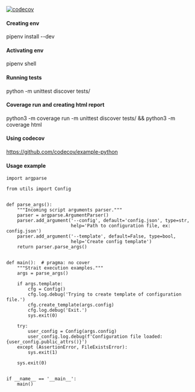 [![codecov](https://codecov.io/gh/devalv/utils/branch/master/graph/badge.svg)](https://codecov.io/gh/devalv/utils)

#### Creating env
pipenv install --dev

#### Activating env
pipenv shell

#### Running tests
python -m unittest discover tests/

#### Coverage run and creating html report
python3 -m coverage run -m unittest discover tests/ && python3 -m coverage html

#### Using codecov
https://github.com/codecov/example-python

#### Usage example
```
import argparse

from utils import Config


def parse_args():
    """Incoming script arguments parser."""
    parser = argparse.ArgumentParser()
    parser.add_argument('--config', default='config.json', type=str,
                        help='Path to configuration file, ex: config.json')
    parser.add_argument('--template', default=False, type=bool,
                        help='Create config template')
    return parser.parse_args()


def main():  # pragma: no cover
    """Strait execution examples."""
    args = parse_args()

    if args.template:
        cfg = Config()
        cfg.log.debug('Trying to create template of configuration file.')
        cfg.create_template(args.config)
        cfg.log.debug('Exit.')
        sys.exit(0)

    try:
        user_config = Config(args.config)
        user_config.log.debug(f'Configuration file loaded: {user_config.public_attrs()}')
    except (AssertionError, FileExistsError):
        sys.exit(1)

    sys.exit(0)


if __name__ == '__main__':
    main()
```